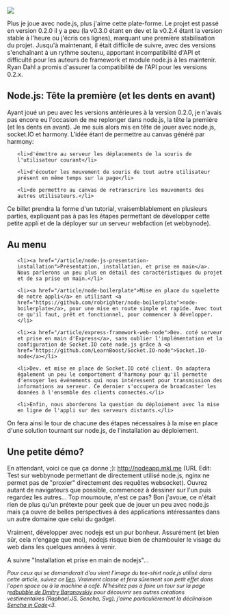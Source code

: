<!--config
{
  "Title": "Introduction à node.js",
  "Author": "Mickael Daniel",
  "Date": "Nov 13 2010 21:55:00 GMT-0500 (CDT)",
  "Note": "This post is an import from an older wordpress post, as a results not markdown formated",
  "Categories": "javascript, node"
}
config-->

<img class="mk-blog-img" src="/node/nodejs-attitude.jpg"></img>

Plus je joue avec node.js, plus j'aime cette plate-forme. Le projet est passé en version 0.2.0 il y a peu (la v0.3.0 étant en dev et la v0.2.4 étant la version stable à l'heure ou j'écris ces lignes), marquant une première stabilisation du projet. Jusqu'à maintenant, il était difficile de suivre, avec des versions s'enchaînant à un rythme soutenu, apportant incompatibilité d'API et difficulté pour les auteurs de framework et module node.js à les maintenir. Ryan Dahl a promis d'assurer la compatibilité de l'API pour les versions 0.2.x. 



<div class="clear"></div>

<h2>Node.js: Tête la première (et les dents en avant)</h2>

Ayant joué un peu avec les versions antérieures à la version 0.2.0, je n'avais pas encore eu l'occasion de me replonger dans node.js, la tête la première (et les dents en avant). Je me suis alors mis en tête de jouer avec node.js, socket.IO et harmony. L'idée étant de permettre au canvas généré par harmony:

<ul>

	<li>d'émettre au serveur les déplacements de la souris de l'utilisateur courant</li>

	<li>d'écouter les mouvement de souris de tout autre utilisateur présent en même temps sur la page</li>

  	<li>de permettre au canvas de retranscrire les mouvements des autres utilisateurs.</li>

</ul>

Ce billet prendra la forme d'un tutorial, vraisemblablement en plusieurs parties, expliquant pas à pas les étapes permettant de développer cette petite appli et de la déployer sur un serveur webfaction (et webbynode).

<!--more-->

<h2>Au menu</h2> 

<ol>

	<li><a href="/article/node-js-presentation-installation">Présentation, installation, et prise en main</a>. Nous parlerons un peu plus en détail des caractéristiques du projet et de sa prise en main.</li>

	<li><a href="/article/node-boilerplate">Mise en place du squelette de notre appli</a> en utilisant <a href="https://github.com/robrighter/node-boilerplate">node-boilerplate</a>, pour une mise en route simple et rapide. Avec tout ce qu'il faut, prêt et fonctionnel, pour commencer à développer.</li>

	<li><a href="/article/express-framework-web-node">Dev. coté serveur et prise en main d'Express</a>, sans oublier l'implémentation et la configuration de Socket.IO coté node.js grâce à <a href="https://github.com/LearnBoost/Socket.IO-node">Socket.IO-node</a></li>

	<li>Dev. et mise en place de Socket.IO coté client. On adaptera également un peu le comportement d'harmony pour qu'il permette d'envoyer les événements qui nous intéressent pour transmission des informations au serveur. Ce dernier s'occupera de broadcaster les données à l'ensemble des clients connectés.</li>

	<li>Enfin, nous aborderons la question du déploiement avec la mise en ligne de l'appli sur des serveurs distants.</li>

</ol>

On fera ainsi le tour de chacune des étapes nécessaires à la mise en place d'une solution tournant sur node.js, de l'installation au déploiement.

<h2>Une petite démo?</h2>

En attendant, voici ce que ça donne <span rt-90>;)</span>: <a href="http://nodeapp.mkl.me">http://nodeapp.mkl.me</a> (URL Edit: Test sur webbynode permettant de directement utilisé node.js, nginx ne permet pas de "proxier" directement des requêtes websocket). Ouvrez autant de navigateurs que possible, commencez à dessiner sur l'un puis regardez les autres... Top moumoute, n'est ce pas? Bon j'avoue, ce n'était rien de plus qu'un prétexte pour geek que de jouer un peu avec node.js mais ça ouvre de belles perspectives à des applications intéressantes dans un autre domaine que celui du gadget.

Vraiment, développer avec nodejs est un pur bonheur. Assurément (et bien sûr, cela n'engage que moi), nodejs risque bien de chambouler le visage du web dans les quelques années à venir.

A suivre "Installation et prise en main de nodejs"...

<em style="font-size: 0.9em;">Pour ceux qui se demanderait d'ou vient l'image du tee-shirt node.js utilisé dans cette article, suivez ce <a href="http://www.redbubble.com/people/dmitrybaranovsk/t-shirts/5821133-1-node-js">lien</a>. Vraiment classe et fera sûrement son petit effet dans l'open space ou à la machine à café. N'hésitez pas à faire un tour sur la page r<a href="http://www.redbubble.com/people/dmitrybaranovsk">edbubble de Dmitry Baranovskiy</a> pour découvrir ses autres créations vestimentaires (Raphael.JS, Sencha, Svg), j'aime particulièrement la déclinaison <a href="http://www.redbubble.com/people/dmitrybaranovsk/t-shirts/5430474-1-sencha-in-code">Sencha in Code</a><span ><3</span>.</em>
